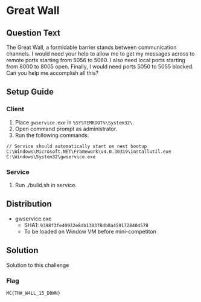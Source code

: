 # Great Wall

## Question Text

The Great Wall, a formidable barrier stands between communication channels. I would need your help to allow me to get my messages across to remote ports starting from 5056 to 5060. I also need local ports starting from 8000 to 8005 open. Finally, I would need ports 5050 to 5055 blocked. Can you help me accomplish all this?

## Setup Guide
### Client
1. Place `gwservice.exe` in `%SYSTEMROOT%\System32\`.
2. Open command prompt as administrator.
3. Run the following commands:  
```
// Service should automatically start on next bootup
C:\Windows\Microsoft.NET\Framework\v4.0.30319\installutil.exe C:\Windows\System32\gwservice.exe
```

### Service
1. Run ./build.sh in service.

## Distribution
- gwservice.exe
    - SHA1: `9398f3fe40932e8db138378db0a4591728404578`
    - To be loaded on Window VM before mini-competiton

## Solution
Solution to this challenge

### Flag
`MC{TH#_W4LL_15_D0WN}`

